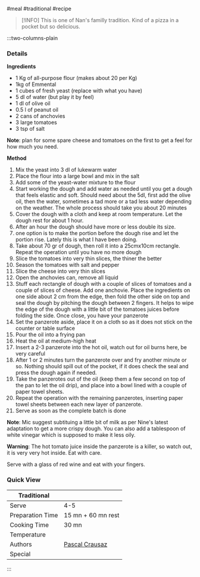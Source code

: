 #meal #traditional #recipe

> [!INFO]
> This is one of Nan's familly tradition. Kind of a pizza in a pocket but so delicious.

:::two-columns-plain

### Details
**Ingredients**

- 1 Kg of all-purpose flour (makes about 20 per Kg)
- 1kg of Emmental
- 1 cubes of fresh yeast (replace with what you have)
- 5 dl of water (but play it by feel)
- 1 dl of olive oil
- 0.5 l of peanut oil
- 2 cans of anchovies
- 3 large tomatoes
- 3 tsp of salt

**Note**: plan for some spare cheese and tomatoes on the first to get a feel for how much you need.


**Method**

1. Mix the yeast into 3 dl of lukewarm water
2. Place the flour into a large bowl and mix in the salt
3. Add some of the yeast-water mixture to the flour
4. Start working the dough and add water as needed until you get a dough that feels elastic and soft. Should need about the 5dl, first add the olive oil, then the water, sometimes a tad more or a tad less water depending on the weather. The whole process should take you about 20 minutes
5. Cover the dough with a cloth and keep at room temperature. Let the dough rest for about 1 hour.
6. After an hour the dough should have more or less double its size.
  1. one option is to make the portion before the dough rise and let the portion rise. Lately this is what I have been doing.
7. Take about 70 gr of dough, then roll it into a 25cmx10cm rectangle. Repeat the operation until you have no more dough
8. Slice the tomatoes into very thin slices, the thiner the better
9. Season the tomatoes with salt and pepper
10. Slice the cheese into very thin slices
11. Open the anchovies can, remove all liquid
12. Stuff each rectangle of dough with a couple of slices of tomatoes and a couple of slices of cheese. Add one anchovie. Place the ingredients on one side about 2 cm from the edge, then fold the other side on top and seal the dough by pitching the dough between 2 fingers. It helps to wipe the edge of the dough with a little bit of the tomatoes juices before folding the side. Once close, you have your panzerote
13. Set the panzerote aside, place it on a cloth so as it does not stick on the counter or table surface
14. Pour the oil into a frying pan
15. Heat the oil at medium-high heat
16. Insert a 2-3 panzerote into the hot oil, watch out for oil burns here, be very careful
17. After 1 or 2 minutes turn the panzerote over and fry another minute or so. Nothing should spill out of the pocket, if it does check the seal and press the dough again if needed.
18. Take the panzerotes out of the oil (keep them a few second on top of the pan to let the oil drip), and place into a bowl lined with a couple of paper towel sheets.
19. Repeat the operation with the remaining panzerotes, inserting paper towel sheets between each new layer of panzerote.
20. Serve as soon as the complete batch is done

**Note**: Mic suggest subtituing a little bit of milk as per Nine's latest adaptation to get a more crispy dough. You can also add a tablespoon of white vinegar which is supposed to make it less oily.

**Warning**: The hot tomato juice inside the panzerote is a killer, so watch out, it is very very hot inside. Eat with care.

Serve with a glass of red wine and eat with your fingers.


### Quick View
| Traditional      |                                                |
| ---------------- | ---------------------------------------------- |
| Serve            | 4-5                                            |
| Preparation Time | 15 mn + 60 mn rest                             |
| Cooking Time     | 30 mn                                          |
| Temperature      |                                                |
| Authors          | [Pascal Crausaz](mailto:pascal@askpascal.com)  |
| Special          |                                                |

:::

